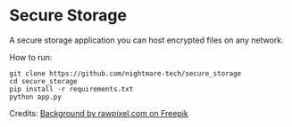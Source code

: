 # Secure Storage
A secure storage application you can host encrypted files on any network.


How to run:
```
git clone https://github.com/nightmare-tech/secure_storage
cd secure_storage
pip install -r requirements.txt
python app.py
```

Credits:
[Background by rawpixel.com on Freepik](https://www.freepik.com/free-photo/particle-lines-futuristic-gradient-background_15601281.htm#query=login%20background&position=46&from_view=keyword&track=ais&uuid=2f88154f-514b-4103-9564-b10cb204ce70)

